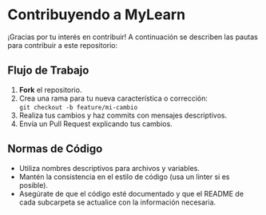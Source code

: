 # Contribuyendo a MyLearn

¡Gracias por tu interés en contribuir! A continuación se describen las pautas para contribuir a este repositorio:

## Flujo de Trabajo

1. **Fork** el repositorio.
2. Crea una rama para tu nueva característica o corrección:  
   `git checkout -b feature/mi-cambio`
3. Realiza tus cambios y haz commits con mensajes descriptivos.
4. Envía un Pull Request explicando tus cambios.

## Normas de Código

- Utiliza nombres descriptivos para archivos y variables.
- Mantén la consistencia en el estilo de código (usa un linter si es posible).
- Asegúrate de que el código esté documentado y que el README de cada subcarpeta se actualice con la información necesaria.
